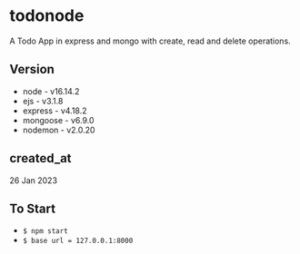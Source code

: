# todonode

A Todo App in express and mongo with create, read and delete operations.

## Version

- node - v16.14.2
- ejs - v3.1.8
- express - v4.18.2
- mongoose - v6.9.0
- nodemon - v2.0.20

## created_at

26 Jan 2023

## To Start

- `$ npm start`
- `$ base url = 127.0.0.1:8000`
